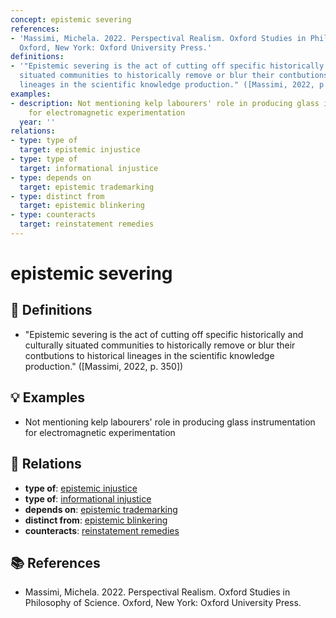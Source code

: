 ```yaml
---
concept: epistemic severing
references:
- 'Massimi, Michela. 2022. Perspectival Realism. Oxford Studies in Philosophy of Science.
  Oxford, New York: Oxford University Press.'
definitions:
- '"Epistemic severing is the act of cutting off specific historically and culturally
  situated communities to historically remove or blur their contbutions to historical
  lineages in the scientific knowledge production." ([Massimi, 2022, p. 350])'
examples:
- description: Not mentioning kelp labourers' role in producing glass instrumentation
    for electromagnetic experimentation
  year: ''
relations:
- type: type of
  target: epistemic injustice
- type: type of
  target: informational injustice
- type: depends on
  target: epistemic trademarking
- type: distinct from
  target: epistemic blinkering
- type: counteracts
  target: reinstatement remedies
---
```


# epistemic severing

## 📖 Definitions

- "Epistemic severing is the act of cutting off specific historically and culturally situated communities to historically remove or blur their contbutions to historical lineages in the scientific knowledge production." ([Massimi, 2022, p. 350])

## 💡 Examples

- Not mentioning kelp labourers' role in producing glass instrumentation for electromagnetic experimentation

## 🔗 Relations

- **type of**: [epistemic injustice](./epistemic-injustice.md)
- **type of**: [informational injustice](./informational-injustice.md)
- **depends on**: [epistemic trademarking](./epistemic-trademarking.md)
- **distinct from**: [epistemic blinkering](./epistemic-blinkering.md)
- **counteracts**: [reinstatement remedies](./reinstatement-remedies.md)

## 📚 References

- Massimi, Michela. 2022. Perspectival Realism. Oxford Studies in Philosophy of Science. Oxford, New York: Oxford University Press.
